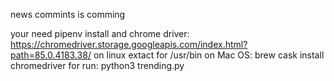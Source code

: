 news commints is comming

your need pipenv install and chrome driver: https://chromedriver.storage.googleapis.com/index.html?path=85.0.4183.38/
on linux extact for /usr/bin
on Mac OS: brew cask install chromedriver
for run: python3 trending.py
